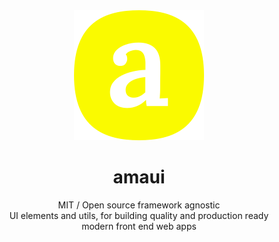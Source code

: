 
</br>
</br>

<p align='center'>
  <a target='_blank' rel='noopener noreferrer' href='#'>
    <img src='utils/images/logo.svg' alt='amaui logo' />
  </a>
</p>

<h1 align='center'>amaui</h1>

<div align='center'>
   MIT / Open source framework agnostic<br />UI elements and utils, for building quality and production ready<br />modern front end web apps
</div>

<br />

<br />
